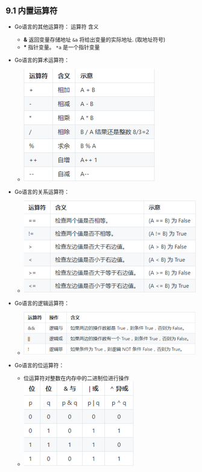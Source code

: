 ## 9.1 内置运算符
* Go语言的其他运算符：
    运算符	含义
    * __&__	 返回变量存储地址 `&a`  将给出变量的实际地址. (取地址符号)
    * __*__ 指针变量。	`*a` 是一个指针变量


* Go语言的算术运算符：
    * ![](./images/Go语言的算术运算符.png)


* Go语言的关系运算符：
    * ![](./images/Go语言的关系运算符.png)


* Go语言的逻辑运算符：
    * ![](./images/Go语言的逻辑运算符.png)


* Go语言的位运算符：
    * 位运算符对整数在内存中的二进制位进行操作
    * ![](./images/Go语言的位运算符.png)
